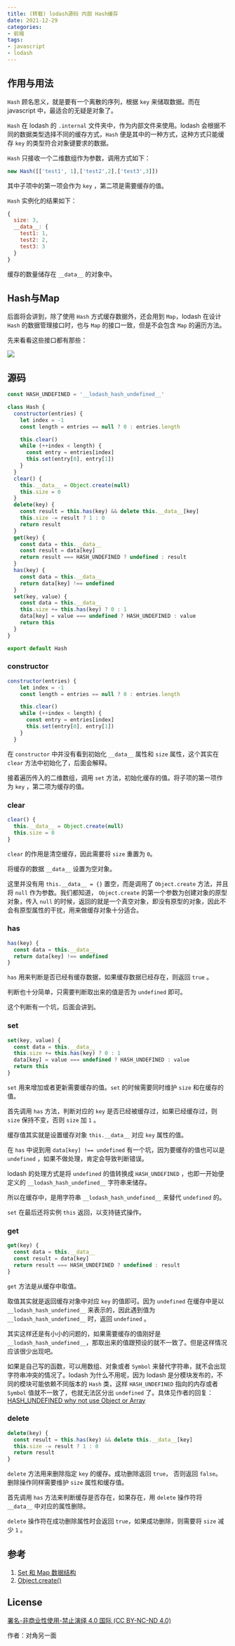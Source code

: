 ```yaml
---
title: (转载) lodash源码 内部 Hash缓存
date: 2021-12-29
categories:
- 前端
tags:
- javascript
- lodash
---
```

## 作用与用法

`Hash` 顾名思义，就是要有一个离散的序列，根据 `key` 来储取数据。而在 javascript 中，最适合的无疑是对象了。

`Hash` 在 lodash 的 `.internal` 文件夹中，作为内部文件来使用。lodash 会根据不同的数据类型选择不同的缓存方式，`Hash` 便是其中的一种方式，这种方式只能缓存 `key` 的类型符合对象键要求的数据。

 `Hash` 只接收一个二维数组作为参数，调用方式如下：

```javascript
new Hash([['test1', 1],['test2',2],['test3',3]])
```

其中子项中的第一项会作为 `key` ，第二项是需要缓存的值。

`Hash` 实例化的结果如下：

```javascript
{
  size: 3,
  __data__: {
    test1: 1,
    test2: 2,
    test3: 3
  }
}
```

缓存的数量储存在 `__data__` 的对象中。

## Hash与Map

后面将会讲到，除了使用 `Hash` 方式缓存数据外，还会用到 `Map`，lodash 在设计 `Hash` 的数据管理接口时，也与 `Map` 的接口一致，但是不会包含 `Map` 的遍历方法。

先来看看这些接口都有那些：

![](/images/hash.png)

## 源码

```javascript
const HASH_UNDEFINED = '__lodash_hash_undefined__'

class Hash {
  constructor(entries) {
    let index = -1
    const length = entries == null ? 0 : entries.length

    this.clear()
    while (++index < length) {
      const entry = entries[index]
      this.set(entry[0], entry[1])
    }
  }
  clear() {
    this.__data__ = Object.create(null)
    this.size = 0
  }
  delete(key) {
    const result = this.has(key) && delete this.__data__[key]
    this.size -= result ? 1 : 0
    return result
  }
  get(key) {
    const data = this.__data__
    const result = data[key]
    return result === HASH_UNDEFINED ? undefined : result
  }
  has(key) {
    const data = this.__data__
    return data[key] !== undefined
  }
  set(key, value) {
    const data = this.__data__
    this.size += this.has(key) ? 0 : 1
    data[key] = value === undefined ? HASH_UNDEFINED : value
    return this
  }
}

export default Hash
```

### constructor

```javascript
constructor(entries) {
    let index = -1
    const length = entries == null ? 0 : entries.length

    this.clear()
    while (++index < length) {
      const entry = entries[index]
      this.set(entry[0], entry[1])
    }
  }
```

在 `constructor` 中并没有看到初始化 `__data__` 属性和 `size` 属性，这个其实在 `clear` 方法中初始化了，后面会解释。

接着遍历传入的二维数组，调用 `set` 方法，初始化缓存的值。将子项的第一项作为 `key` ，第二项为缓存的值。

### clear

```javascript
clear() {
  this.__data__ = Object.create(null)
  this.size = 0
}
```

`clear` 的作用是清空缓存，因此需要将 `size` 重置为 `0`。

将缓存的数据 `__data__` 设置为空对象。

这里并没有用 `this.__data__ = {}` 置空，而是调用了 `Object.create` 方法，并且将 `null` 作为参数。我们都知道， `Object.create` 的第一个参数为创建对象的原型对象，传入 `null` 的时候，返回的就是一个真空对象，即没有原型的对象，因此不会有原型属性的干扰，用来做缓存对象十分适合。

### has

```javascript
has(key) {
  const data = this.__data__
  return data[key] !== undefined
}
```

`has` 用来判断是否已经有缓存数据，如果缓存数据已经存在，则返回 `true` 。

判断也十分简单，只需要判断取出来的值是否为 `undefined` 即可。

这个判断有一个坑，后面会讲到。

### set

```javascript
set(key, value) {
  const data = this.__data__
  this.size += this.has(key) ? 0 : 1
  data[key] = value === undefined ? HASH_UNDEFINED : value
  return this
}
```

`set` 用来增加或者更新需要缓存的值。`set` 的时候需要同时维护 `size` 和在缓存的值。

首先调用 `has` 方法，判断对应的 `key` 是否已经被缓存过，如果已经缓存过，则 `size` 保持不变，否则 `size` 加 `1` 。

缓存值其实就是设置缓存对象 `this.__data__` 对应 `key` 属性的值。

在 `has` 中说到用 `data[key] !== undefined` 有一个坑，因为要缓存的值也可以是 `undefined` ，如果不做处理，肯定会导致判断错误。

lodash 的处理方式是将 `undefined` 的值转换成 `HASH_UNDEFINED` ，也即一开始便定义的 `__lodash_hash_undefined__` 字符串来储存。

所以在缓存中，是用字符串 `__lodash_hash_undefined__` 来替代 `undefined` 的。

`set` 在最后还将实例 `this` 返回，以支持链式操作。

### get

```javascript
get(key) {
  const data = this.__data__
  const result = data[key]
  return result === HASH_UNDEFINED ? undefined : result
}
```

`get` 方法是从缓存中取值。

取值其实就是返回缓存对象中对应 `key` 的值即可。因为 `undefined` 在缓存中是以 `__lodash_hash_undefined__` 来表示的，因此遇到值为 `__lodash_hash_undefined__` 时，返回 `undefined` 。

其实这样还是有小小的问题的，如果需要缓存的值刚好是 `__lodash_hash_undefined__`，那取出来的值跟预设的就不一致了。但是这样情况应该很少出现吧。

如果是自己写的函数，可以用数组、对象或者 `Symbol` 来替代字符串，就不会出现字符串冲突的情况了。lodash 为什么不用呢，因为 lodash 是分模块发布的，不同的模块可能依赖不同版本的 `Hash` 类，这样 `HASH_UNDEFINED` 指向的内存或者 `Symbol` 值就不一致了，也就无法区分出 `undefined` 了。具体见作者的回复：[HASH_UNDEFINED why not use Object or Array](https://github.com/lodash/lodash/issues/3573)

### delete

```javascript
delete(key) {
  const result = this.has(key) && delete this.__data__[key]
  this.size -= result ? 1 : 0
  return result
}
```

`delete` 方法用来删除指定 `key` 的缓存。成功删除返回 `true`， 否则返回 `false`。 删除操作同样需要维护 `size` 属性和缓存值。

首先调用 `has` 方法来判断缓存是否存在，如果存在，用 `delete` 操作符将 `__data__` 中对应的属性删除。

`delete` 操作符在成功删除属性时会返回 `true`，如果成功删除，则需要将 `size` 减少 `1` 。

## 参考

1. [Set 和 Map 数据结构](http://es6.ruanyifeng.com/#docs/set-map#Map)
2. [Object.create()](https://developer.mozilla.org/zh-CN/docs/Web/JavaScript/Reference/Global_Objects/Object/create)

## License

[署名-非商业性使用-禁止演绎 4.0 国际 (CC BY-NC-ND 4.0)](http://creativecommons.org/licenses/by-nc-nd/4.0/)

作者：对角另一面

